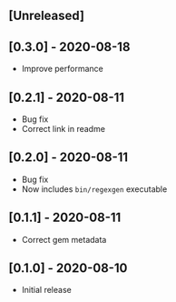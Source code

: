 ## [Unreleased]

## [0.3.0] - 2020-08-18

- Improve performance

## [0.2.1] - 2020-08-11

- Bug fix
- Correct link in readme

## [0.2.0] - 2020-08-11

- Bug fix
- Now includes `bin/regexgen` executable

## [0.1.1] - 2020-08-11

- Correct gem metadata

## [0.1.0] - 2020-08-10

- Initial release
